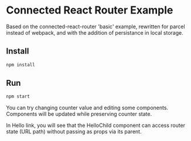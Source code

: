 # Connected React Router Example

Based on the connected-react-router 'basic' example, 
rewritten for parcel instead of webpack, and with the addition
of persistance in local storage.

## Install
```bash
npm install
```

## Run
```bash
npm start
```

You can try changing counter value and editing some components. Components will be updated while preserving counter state.

In Hello link, you will see that the HelloChild component can access router state (URL path) without passing as props via its parent.
